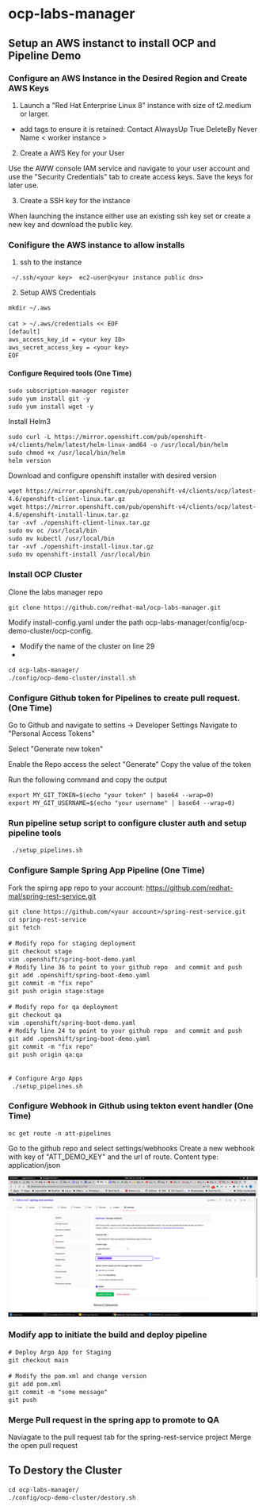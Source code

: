 # ocp-labs-manager


## Setup an AWS instanct to install OCP and Pipeline Demo

### Configure an AWS Instance in the Desired Region and Create AWS Keys 

1. Launch a "Red Hat Enterprise Linux 8" instance with size of t2.medium or larger.  
- add tags to ensure it is retained: 
    Contact	<email address>
    AlwaysUp	True
    DeleteBy	Never
    Name	< worker instance >

2. Create a AWS Key for your User

Use the AWW console IAM service and navigate to your user account and use the "Security Credentials" tab to create access keys.  Save the keys for later use.

3. Create a SSH key for the instance

When launching the instance either use an existing ssh key set or create a new key and download the public key.


### Conifigure the AWS instance to allow installs

1. ssh to the instance 

```
 ~/.ssh/<your key>  ec2-user@<your instance public dns>
```

2. Setup AWS Credentials

```
mkdir ~/.aws

cat > ~/.aws/credentials << EOF
[default]
aws_access_key_id = <your key ID>
aws_secret_access_key = <your key>
EOF
```

#### Configure Required tools (One Time)

```
sudo subscription-manager register
sudo yum install git -y
sudo yum install wget -y
```

Install Helm3
```
sudo curl -L https://mirror.openshift.com/pub/openshift-v4/clients/helm/latest/helm-linux-amd64 -o /usr/local/bin/helm
sudo chmod +x /usr/local/bin/helm
helm version
```
Download and configure openshift installer with desired version
```
wget https://mirror.openshift.com/pub/openshift-v4/clients/ocp/latest-4.6/openshift-client-linux.tar.gz
wget https://mirror.openshift.com/pub/openshift-v4/clients/ocp/latest-4.6/openshift-install-linux.tar.gz
tar -xvf ./openshift-client-linux.tar.gz 
sudo mv oc /usr/local/bin
sudo mv kubectl /usr/local/bin
tar -xvf ./openshift-install-linux.tar.gz 
sudo mv openshift-install /usr/local/bin
```

### Install OCP Cluster 

Clone the labs manager repo

```
git clone https://github.com/redhat-mal/ocp-labs-manager.git
```


Modify install-config.yaml under the path ocp-labs-manager/config/ocp-demo-cluster/ocp-config.
- Modify the name of the cluster on line 29
- 

```
cd ocp-labs-manager/
./config/ocp-demo-cluster/install.sh 
```

### Configure Github token for Pipelines to create pull request. (One Time)

Go to Github and navigate to settins -> Developer Settings
Navigate to "Personal Access Tokens"

Select "Generate new token"

Enable the Repo access the select "Generate"
Copy the value of the token

Run the following command and copy the output
```
export MY_GIT_TOKEN=$(echo "your token" | base64 --wrap=0)
export MY_GIT_USERNAME=$(echo "your username" | base64 --wrap=0)

```

### Run pipeline setup script to configure cluster auth and setup pipeline tools
```
 ./setup_pipelines.sh
 ```

### Configure Sample Spring App Pipeline (One Time)

Fork the spirng app repo to your account: https://github.com/redhat-mal/spring-rest-service.git


```
git clone https://github.com/<your account>/spring-rest-service.git
cd spring-rest-service
git fetch

# Modify repo for staging deployment
git checkout stage
vim .openshift/spring-boot-demo.yaml
# Modify line 36 to point to your github repo  and commit and push
git add .openshift/spring-boot-demo.yaml
git commit -m "fix repo"
git push origin stage:stage

# Modify repo for qa deployment
git checkout qa
vim .openshift/spring-boot-demo.yaml
# Modify line 24 to point to your github repo  and commit and push
git add .openshift/spring-boot-demo.yaml
git commit -m "fix repo"
git push origin qa:qa


# Configure Argo Apps
 ./setup_pipelines.sh
 ```

### Configure Webhook in Github using tekton event handler (One Time)

```
oc get route -n att-pipelines
```

Go to the github repo and select settings/webhooks
Create a new webhook with key of "ATT_DEMO_KEY" and the url of route.
Content type: application/json

![Github Webhook](github_wh.png)


### Modify app to initiate the build and deploy pipeline


```
# Deploy Argo App for Staging
git checkout main

# Modify the pom.xml and change version 
git add pom.xml
git commit -m "some message"
git push

```

### Merge Pull request in the spring app to promote to QA

Naviagate to the pull request tab for the spring-rest-service project
Merge the open pull request


## To Destory the Cluster

```
cd ocp-labs-manager/
./config/ocp-demo-cluster/destory.sh 
```


